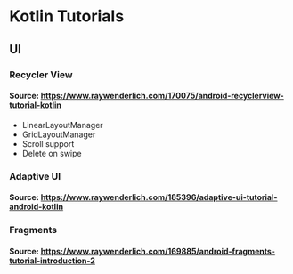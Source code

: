 # Kotlin Tutorials

## UI 

### Recycler View

#### Source: https://www.raywenderlich.com/170075/android-recyclerview-tutorial-kotlin
* LinearLayoutManager
* GridLayoutManager
* Scroll support
* Delete on swipe

### Adaptive UI

#### Source: https://www.raywenderlich.com/185396/adaptive-ui-tutorial-android-kotlin

### Fragments

#### Source: https://www.raywenderlich.com/169885/android-fragments-tutorial-introduction-2
